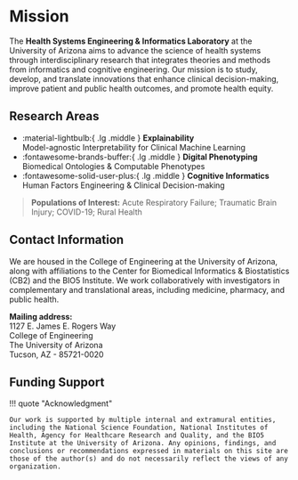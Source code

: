 # Mission
The **Health Systems Engineering & Informatics Laboratory** at the University of Arizona aims to advance the science of health systems through interdisciplinary research that integrates theories and methods from informatics and cognitive engineering. Our mission is to study, develop, and translate innovations that enhance clinical decision-making, improve patient and public health outcomes, and promote health equity. 

## Research Areas

<div class="grid cards" markdown>

- :material-lightbulb:{ .lg .middle } __Explainability__  
Model-agnostic Interpretability for Clinical Machine Learning
- :fontawesome-brands-buffer:{ .lg .middle } __Digital Phenotyping__  
Biomedical Ontologies & Computable Phenotypes
- :fontawesome-solid-user-plus:{ .lg .middle } __Cognitive Informatics__  
Human Factors Engineering & Clinical Decision-making  

> __Populations of Interest:__ Acute Respiratory Failure; Traumatic Brain Injury; COVID-19; Rural Health
    
</div>

## Contact Information
We are housed in the College of Engineering at the University of Arizona, along with affiliations to the Center for Biomedical Informatics & Biostatistics (CB2) and the BIO5 Institute. We work collaboratively with investigators in complementary and translational areas, including medicine, pharmacy, and public health.

__Mailing address:__  
1127 E. James E. Rogers Way  
College of Engineering  
The University of Arizona  
Tucson, AZ - 85721-0020

## Funding Support

!!! quote "Acknowledgment"

    Our work is supported by multiple internal and extramural entities, including the National Science Foundation, National Institutes of Health, Agency for Healthcare Research and Quality, and the BIO5 Institute at the University of Arizona. Any opinions, findings, and conclusions or recommendations expressed in materials on this site are those of the author(s) and do not necessarily reflect the views of any organization.
